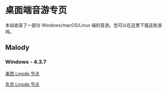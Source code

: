 # 桌面端音游专页

本站收录了一部分 Windows/macOS/Linux 端的音游。您可以在这里下载这些游戏。

## Malody

### Windows - 4.3.7

[美西 Linode 节点](https://liusw.rytsu.org/malody/Malody_Windows_4.3.7.7z)

[东京 Linode 节点](https://litokyo.rytsu.org/malody/Malody_Windows_4.3.7.7z)

